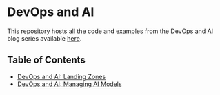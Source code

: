 <!-- @format -->

# DevOps and AI

This repository hosts all the code and examples from the DevOps and AI blog series available [here](https://azurewithaj.com/).

## Table of Contents

- [DevOps and AI: Landing Zones](https://azurewithaj.com/posts/ai-devops-series-lz/)
- [DevOps and AI: Managing AI Models](https://azurewithaj.com/posts/devops-ai-series-ai-models/)
